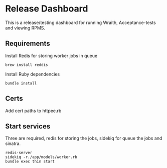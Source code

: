 Release Dashboard
============
This is a release/testing dashboard for running Wraith, Acceptance-tests and viewing RPMS.  

## Requirements
Install Redis for storing worker jobs in queue
```
brew install reddis
```

Install Ruby dependencies
```
bundle install
```

## Certs
Add cert paths to httpee.rb

## Start services
Three are required, redis for storing the jobs, sidekiq for queue the jobs and sinatra.

```
redis-server
sidekiq -r./app/models/worker.rb
bundle exec thin start
```
